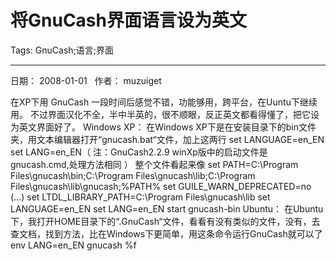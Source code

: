 # 将GnuCash界面语言设为英文
Tags: GnuCash;语言;界面

------

日期： 2008-01-01   作者： muzuiget 


 在XP下用 GnuCash 一段时间后感觉不错，功能够用，跨平台，在Uuntu下继续用。 不过界面汉化不全，半中半英的，很不顺眼，反正英文都看得懂了，把它设为英文界面好了。 
 Windows XP： 在Windows XP下是在安装目录下的bin文件夹，用文本编辑器打开“gnucash.bat“文件，加上这两行 
 set LANGUAGE=en_EN set LANG=en_EN（ 注：GnuCash2.2.9 winXp版中的启动文件是 gnucash.cmd,处理方法相同 ） 
 整个文件看起来像 
 set PATH=C:\Program Files\gnucash\bin;C:\Program Files\gnucash\lib;C:\Program Files\gnucash\lib\gnucash;%PATH% set GUILE_WARN_DEPRECATED=no (...) set LTDL_LIBRARY_PATH=C:\Program Files\gnucash\lib set LANGUAGE=en_EN set LANG=en_EN start gnucash-bin 
 Ubuntu： 在Ubuntu下，我打开HOME目录下的“.GnuCash“文件，看看有没有类似的文件，没有，去查文档，找到方法，比在Windows下更简单，用这条命令运行GnuCash就可以了 
 env LANG=en_EN gnucash %f